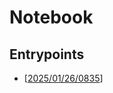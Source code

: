 # Notebook

## Entrypoints

- [[2025/01/26/0835]]

[//begin]: # "Autogenerated link references for markdown compatibility"
[2025/01/26/0835]: 2025/01/26/0835.md "SmartNIC"
[//end]: # "Autogenerated link references"
